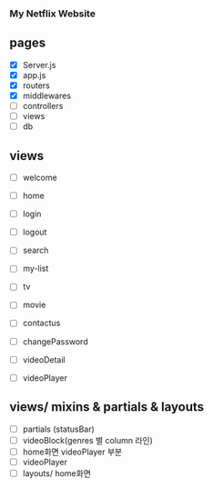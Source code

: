 ### My Netflix Website

## pages

- [x] Server.js 
- [x] app.js
- [x] routers
- [x] middlewares
- [ ] controllers
- [ ] views
- [ ] db

## views

- [ ] welcome
- [ ] home
- [ ] login
- [ ] logout
- [ ] search
- [ ] my-list
- [ ] tv
- [ ] movie
- [ ] contactus
- [ ] changePassword

- [ ] videoDetail
- [ ] videoPlayer

## views/ mixins & partials & layouts

- [ ] partials (statusBar)
- [ ] videoBlock(genres 별 column 라인)
- [ ] home화면 videoPlayer 부분
- [ ] videoPlayer
- [ ] layouts/ home화면